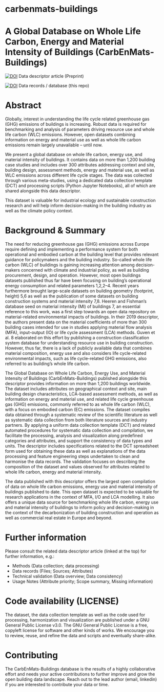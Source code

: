 # carbenmats-buildings

# A Global Database on Whole Life Carbon, Energy and Material Intensity of Buildings (CarbEnMats-Buildings)

[![DOI](https://zenodo.org/badge/DOI/10.5281/zenodo.8378939.svg)](https://doi.org/10.5281/zenodo.8378939) Data descriptor article (Preprint)

[![DOI](https://zenodo.org/badge/DOI/10.5281/zenodo.8363895.svg)](https://doi.org/10.5281/zenodo.8363895) Data records / database (this repo)


# Abstract
Globally, interest in understanding the life cycle related greenhouse gas (GHG) emissions of buildings is increasing. Robust data is required for benchmarking and analysis of parameters driving resource use and whole life carbon (WLC) emissions. However, open datasets combining information on energy and material use as well as whole life carbon emissions remain largely unavailable – until now.

We present a global database on whole life carbon, energy use, and material intensity of buildings. It contains data on more than 1,200 building case studies and includes over 300 attributes addressing context and site, building design, assessment methods, energy and material use, as well as WLC emissions across different life cycle stages. The data was collected through various meta-studies, using a dedicated data collection template (DCT) and processing scripts (Python Jupyter Notebooks), all of which are shared alongside this data descriptor.

This dataset is valuable for industrial ecology and sustainable construction research and will help inform decision-making in the building industry as well as the climate policy context.

# Background & Summary
The need for reducing greenhouse gas (GHG) emissions across Europe require defining and implementing a performance system for both operational and embodied carbon at the building level that provides relevant guidance for policymakers and the building industry. So-called whole life carbon (WLC) of buildings is gaining increasing attention among decision-makers concerned with climate and industrial policy, as well as building procurement, design, and operation. However, most open buildings datasets published thus far have been focusing on building’s operational energy consumption and related parameters 1,2,2–4. Recent years furthermore brought large-scale datasets on building geometry (footprint, height) 5,6 as well as the publication of some datasets on building construction systems and material intensity 7,8. Heeren and Fishman’s database seed on material intensity (MI) of buildings 7, an essential reference to this work, was a first step towards an open data repository on material-related environmental impacts of buildings. In their 2019 descriptor, the authors present data on the material coefficients of more than 300 building cases intended for use in studies applying material flow analysis (MFA), input-output (IO) or life cycle assessment (LCA) methods. Guven et al. 8 elaborated on this effort by publishing a construction classification system database for understanding resource use in building construction. However, thus far, there is a lack of publicly available data that combines material composition, energy use and also considers life cycle-related environmental impacts, such as life cycle-related GHG emissions, also referred to as building’s whole life carbon.

The Global Database on Whole Life Carbon, Energy Use, and Material Intensity of Buildings (CarbEnMats-Buildings) published alongside this descriptor provides information on more than 1,200 buildings worldwide. The dataset includes attributes on geographical context and site, main building design characteristics, LCA-based assessment methods, as well as information on energy and material use, and related life cycle greenhouse gas (GHG) emissions, commonly referred to as whole life carbon (WLC), with a focus on embodied carbon (EC) emissions. The dataset compiles data obtained through a systematic review of the scientific literature as well as systematic data collection from both literature sources and industry partners. By applying a uniform data collection template (DCT) and related automated procedures for systematic data collection and compilation, we facilitate the processing, analysis and visualization along predefined categories and attributes, and support the consistency of data types and units. The descriptor includes specifications related to the DCT spreadsheet form used for obtaining these data as well as explanations of the data processing and feature engineering steps undertaken to clean and harmonise the data records. The validation focuses on describing the composition of the dataset and values observed for attributes related to whole life carbon, energy and material intensity.

The data published with this descriptor offers the largest open compilation of data on whole life carbon emissions, energy use and material intensity of buildings published to date. This open dataset is expected to be valuable for research applications in the context of MFA, I/O and LCA modelling. It also offers a unique data source for benchmarking whole life carbon, energy use and material intensity of buildings to inform policy and decision-making in the context of the decarbonization of building construction and operation as well as commercial real estate in Europe and beyond.

# Further information
Please consult the related data descriptor article (linked at the top) for further information, e.g.:
* Methods (Data collection; data processing)
* Data records (Files; Sources; Attributes)
* Technical validation (Data overview; Data consistency)
* Usage Notes (Attribute priority; Scope summary, Missing information)

# Code availability (LICENSE)
The dataset, the data collection template as well as the code used for processing, harmonization and visualization are published under a GNU General Public License v3.0. The GNU General Public License is a free, copyleft license for software and other kinds of works. We encourage you to review, reuse, and refine the data and scripts and eventually share-alike.

# Contributing
The CarbEnMats-Buildings database is the results of a highly collaborative effort and needs your active contributions to further improve and grow the open building data landscape. Reach out to the lead author (email, linkedin) if you are interested to contribute your data or time. 
